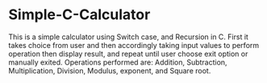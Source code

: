 # Simple-C-Calculator
This is a simple calculator using Switch case, and Recursion in C. First it 
takes choice from user and then accordingly taking input values to perform 
operation then display result, and repeat until user choose exit option or 
manually exited. Operations performed are: 
Addition, Subtraction, Multiplication, Division, Modulus, exponent, and 
Square root.

